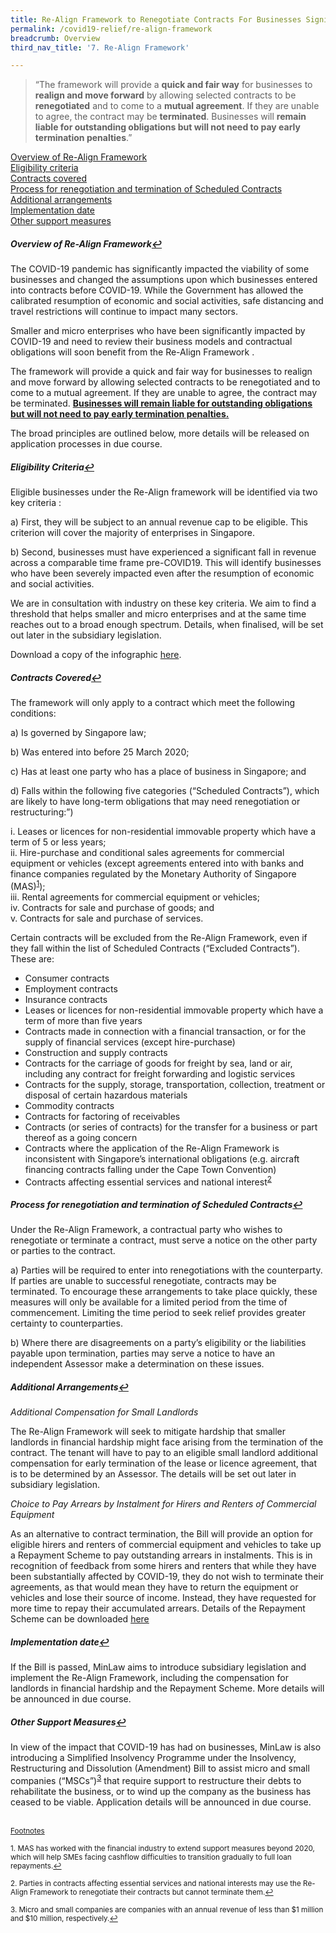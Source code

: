 ```yaml
---
title: Re-Align Framework to Renegotiate Contracts For Businesses Significantly Impacted by COVID-19
permalink: /covid19-relief/re-align-framework
breadcrumb: Overview
third_nav_title: '7. Re-Align Framework'

---
```


> “The framework will provide a <b>quick and fair way</b> for businesses to <b>realign and move forward</b> by allowing selected contracts to be <b>renegotiated</b> and to come to a <b>mutual agreement</b>. If they are unable to agree, the contract may be <b>terminated</b>. Businesses will <b>remain liable for outstanding obligations but will not need to pay early termination penalties</b>.” 


<a href="#overview" id="refa">Overview of Re-Align Framework</a><br>
<a href="#eligibility" id="refb">Eligibility criteria</a><br>
<a href="#contracts" id="refc">Contracts covered</a><br>
<a href="#process" id="refd">Process for renegotiation and termination of Scheduled Contracts</a><br>
<a href="#additional" id="refe">Additional arrangements</a><br>
<a href="#implementation" id="reff">Implementation date</a><br>
<a href="#other" id="refg">Other support measures</a><br>

##### <a name="overview">Overview of Re-Align Framework</a><a href="#refa" title="Return to top">↩</a> #####

The COVID-19 pandemic has significantly impacted the viability of some businesses and changed the assumptions upon which businesses entered into contracts before COVID-19. While the Government has allowed the calibrated resumption of economic and social activities, safe distancing and travel restrictions will continue to impact many sectors.

Smaller and micro enterprises who have been significantly impacted by COVID-19 and need to review their business models and contractual obligations will soon benefit from the Re-Align Framework . 

The framework will provide a quick and fair way for businesses to realign and move forward by allowing selected contracts to be renegotiated and to come to a mutual agreement. If they are unable to agree, the contract may be terminated. <b><u>Businesses will remain liable for outstanding obligations but will not need to pay early termination penalties.</u></b>

The broad principles are outlined below, more details will be released on application processes in due course. 

##### <a name="eligibility">Eligibility Criteria</a><a href="#refb" title="Return to top">↩</a> #####

Eligible businesses under the Re-Align framework will be identified via two key criteria : 

  a)	First, they will be subject to an annual revenue cap to be eligible. This criterion will cover the majority of enterprises in Singapore.  

  b)	Second, businesses must have experienced a significant fall in revenue across a comparable time frame pre-COVID19. This will identify businesses who have been severely impacted even after the resumption of economic and social activities.

We are in consultation with industry on these key criteria. We aim to find a threshold that helps smaller and micro enterprises and at the same time reaches out to a broad enough spectrum. Details, when finalised, will be set out later in the subsidiary legislation. 

Download a copy of the infographic [here](/files/ReAlign/ReAlign_Framework_Infographic.pdf).

##### <a name="contracts">Contracts Covered</a><a href="#refc" title="Return to top">↩</a> #####

The framework will only apply to a contract which meet the following conditions:

a)	Is governed by Singapore law; 

b)	Was entered into before 25 March 2020;

c)	Has at least one party who has a place of business in Singapore; and

d)	Falls within the following five categories (“Scheduled Contracts”), which are likely to have long-term obligations that may need renegotiation or restructuring:”) 

  i.	Leases or licences for non-residential immovable property which have a term of 5 or less years;<br>
  ii. Hire-purchase and conditional sales agreements for commercial equipment or vehicles (except agreements entered into with banks and finance companies regulated by the Monetary Authority of Singapore (MAS)<sup><a href="#fn1" id="ref1">1</a></sup>);<br>
  iii.	Rental agreements for commercial equipment or vehicles;<br>
  iv.	Contracts for sale and purchase of goods; and<br>
  v.	Contracts for sale and purchase of services.

Certain contracts will be excluded from the Re-Align Framework, even if they fall within the list of Scheduled Contracts (“Excluded Contracts”). These are:

- Consumer contracts<br>
- Employment contracts<br>
- Insurance contracts<br>
- Leases or licences for non-residential immovable property which have a term of more than five years<br>
- Contracts made in connection with a financial transaction, or for the supply of financial services (except hire-purchase)<br>
- Construction and supply contracts<br>
- Contracts for the carriage of goods for freight by sea, land or air, including any contract for freight forwarding and logistic services<br>
- Contracts for the supply, storage, transportation, collection, treatment or disposal of certain hazardous materials<br>
- Commodity contracts<br>
- Contracts for factoring of receivables<br>
- Contracts (or series of contracts) for the transfer for a business or part thereof as a going concern<br>
- Contracts where the application of the Re-Align Framework is inconsistent with Singapore’s international obligations (e.g. aircraft financing contracts falling under the Cape Town Convention)<br>
- Contracts affecting essential services and national interest<sup><a href="#fn2" id="ref2">2</a></sup><br>

##### <a name="process">Process for renegotiation and termination of Scheduled Contracts</a><a href="#refd" title="Return to top">↩</a> #####

Under the Re-Align Framework, a contractual party who wishes to renegotiate or terminate a contract, must serve a notice on the other party or parties to the contract.

a)	Parties will be required to enter into renegotiations with the counterparty. If parties are unable to successful renegotiate, contracts may be terminated. To encourage these arrangements to take place quickly, these measures will only be available for a limited period from the time of commencement. Limiting the time period to seek relief provides greater certainty to counterparties. 

b)	Where there are disagreements on a party’s eligibility or the liabilities payable upon termination, parties may serve a notice to have an independent Assessor make a determination on these issues.

##### <a name="additional">Additional Arrangements</a><a href="#refe" title="Return to top">↩</a> #####

*Additional Compensation for Small Landlords*

The Re-Align Framework will seek to mitigate hardship that smaller landlords in financial hardship might face arising from the termination of the contract. The tenant will have to pay to an eligible small landlord additional compensation for early termination of the lease or licence agreement, that is to be determined by an Assessor. The details will be set out later in subsidiary legislation.  

*Choice to Pay Arrears by Instalment for Hirers and Renters of Commercial Equipment*

As an alternative to contract termination, the Bill will provide an option for eligible hirers and renters of commercial equipment and vehicles to take up a Repayment Scheme to pay outstanding arrears in instalments. This is in recognition of feedback from some hirers and renters that while they have been substantially affected by COVID-19, they do not wish to terminate their agreements, as that would mean they have to return the equipment or vehicles and lose their source of income. Instead, they have requested for more time to repay their accumulated arrears. Details of the Repayment Scheme can be downloaded [here](/files/ReAlign/Annex_B_Repayment_Scheme.pdf) 

##### <a name="implementation">Implementation date</a><a href="#reff" title="Return to top">↩</a> #####

If the Bill is passed, MinLaw aims to introduce subsidiary legislation and implement the Re-Align Framework, including the compensation for landlords in financial hardship and the Repayment Scheme. More details will be announced in due course.

##### <a name="other">Other Support Measures</a><a href="#refg" title="Return to top">↩</a> #####

In view of the impact that COVID-19 has had on businesses, MinLaw is also introducing a Simplified Insolvency Programme under the Insolvency, Restructuring and Dissolution (Amendment) Bill to assist micro and small companies (“MSCs”)<sup><a href="#fn3" id="ref3">3</a></sup>  that require support to restructure their debts to rehabilitate the business, or to wind up the company as the business has ceased to be viable. Application details will be announced in due course. 


<br>
<sup><u>Footnotes</u></sup>
<p><sup id="fn1">1. MAS has worked with the financial industry to extend support measures beyond 2020, which will help SMEs facing cashflow difficulties to transition gradually to full loan repayments.<a href="#ref1" title="Jump back to footnote 1 in the text.">↩</a></sup></p>
<p><sup id="fn2">2. Parties in contracts affecting essential services and national interests may use the Re-Align Framework to renegotiate their contracts but cannot terminate them.<a href="#ref2" title="Jump back to footnote 2 in the text.">↩</a></sup></p>
<p><sup id="fn3">3. Micro and small companies are companies with an annual revenue of less than $1 million and $10 million, respectively.<a href="#ref3" title="Jump back to footnote 3 in the text.">↩</a></sup></p>
